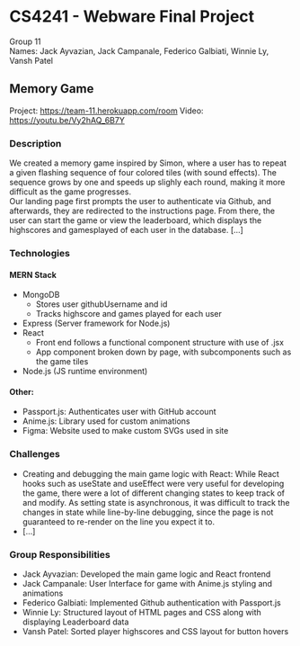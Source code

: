 # CS4241 - Webware Final Project
Group 11  
Names: Jack Ayvazian, Jack Campanale, Federico Galbiati, Winnie Ly, Vansh Patel

## Memory Game
Project: https://team-11.herokuapp.com/room
Video: https://youtu.be/Vy2hAQ_6B7Y

### Description
We created a memory game inspired by Simon, where a user has to repeat a given flashing sequence of four colored tiles (with sound effects). The sequence grows by one and speeds up slighly each round, making it more difficult as the game progresses.  
Our landing page first prompts the user to authenticate via Github, and afterwards, they are redirected to the instructions page. From there, the user can start the game or view the leaderboard, which displays the highscores and gamesplayed of each user in the database. [...]

### Technologies
#### MERN Stack
* MongoDB  
  * Stores user githubUsername and id 
  * Tracks highscore and games played for each user  
* Express (Server framework for Node.js)
* React
  * Front end follows a functional component structure with use of .jsx
  * App component broken down by page, with subcomponents such as the game tiles
* Node.js (JS runtime environment)

#### Other:
* Passport.js: Authenticates user with GitHub account  
* Anime.js: Library used for custom animations
* Figma: Website used to make custom SVGs used in site

### Challenges

* Creating and debugging the main game logic with React: While React hooks such as useState and useEffect were very useful for developing the game, there were a lot of different changing states to keep track of and modify. As setting state is asynchronous, it was difficult to track the changes in state while line-by-line debugging, since the page is not guaranteed to re-render on the line you expect it to.
* [...]

### Group Responsibilities
* Jack Ayvazian: Developed the main game logic and React frontend  
* Jack Campanale: User Interface for game with Anime.js styling and animations  
* Federico Galbiati: Implemented Github authentication with Passport.js  
* Winnie Ly: Structured layout of HTML pages and CSS along with displaying Leaderboard data 
* Vansh Patel: Sorted player highscores and CSS layout for button hovers  
